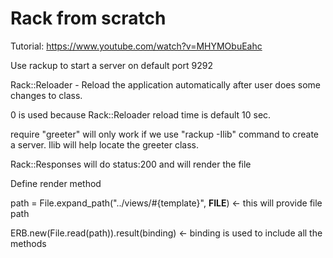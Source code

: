 # Rack from scratch

Tutorial: https://www.youtube.com/watch?v=MHYMObuEahc

Use rackup to start a server on default port 9292

Rack::Reloader - Reload the application automatically after user does some changes to class.

0 is used because Rack::Reloader reload time is default 10 sec.

require "greeter" will only work if we use "rackup -Ilib" command to create a server. Ilib will help locate the greeter class.

Rack::Responses will do status:200 and will render the file

Define render method

path = File.expand_path("../views/#{template}", __FILE__) <- this will provide file path

ERB.new(File.read(path)).result(binding) <- binding is used to include all the methods 

